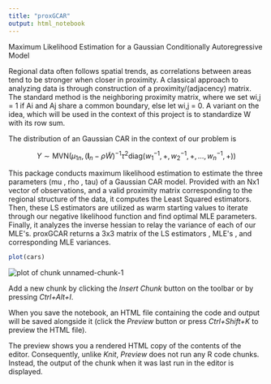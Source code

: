 ```yaml
---
title: "proxGCAR"
output: html_notebook
---
```

Maximum Likelihood Estimation for a Gaussian Conditionally Autoregressive Model

Regional data often follows spatial trends, as correlations between areas tend to be stronger when closer in proximity. A classical approach to analyzing data is through construction of a proximity/(adjacency) matrix. The standard method is the neighboring proximity matrix, where we set wi,j = 1 if Ai and Aj share a common boundary, else let wi,j = 0. A variant on the idea, which will be used in the context of this project is to standardize W with its row sum.

The distribution of an Gaussian CAR in the context of our problem is 

``` math 
Y \sim \text{MVN}\left( \mu_{1n}, \left( \mathbf{I}_n - \rho \tilde{W} \right)^{-1} {\tau^2 \text{diag}\left( w^{-1}_1, +, w^{-1}_2, +, \ldots, w^{-1}_n, + \right)} \right)
```

This package conducts maximum likelihood estimation to estimate the three parameters (mu , rho , tau) of a Gaussian CAR model. Provided with an Nx1 vector of observations, and a valid proximity matrix corresponding to the regional structure of the data, it computes the Least Squared estimators. Then, these LS estimators are utilized as warm starting values to iterate through our negative likelihood function and find optimal MLE parameters. Finally, it analyzes the inverse hessian to relay the variance of each of our MLE's. proxGCAR returns a 3x3 matrix of the LS estimators , MLE's , and corresponding MLE variances. 



```r
plot(cars)
```

![plot of chunk unnamed-chunk-1](figure/unnamed-chunk-1-1.png)

Add a new chunk by clicking the *Insert Chunk* button on the toolbar or by pressing *Ctrl+Alt+I*.

When you save the notebook, an HTML file containing the code and output will be saved alongside it (click the *Preview* button or press *Ctrl+Shift+K* to preview the HTML file).

The preview shows you a rendered HTML copy of the contents of the editor. Consequently, unlike *Knit*, *Preview* does not run any R code chunks. Instead, the output of the chunk when it was last run in the editor is displayed.
